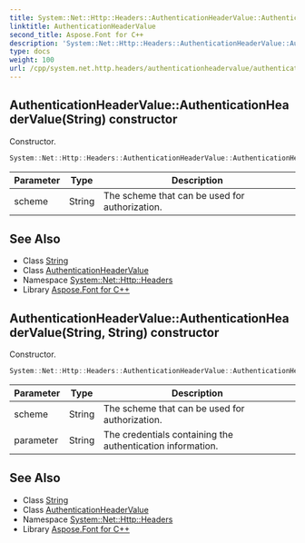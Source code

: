 ```yaml
---
title: System::Net::Http::Headers::AuthenticationHeaderValue::AuthenticationHeaderValue constructor
linktitle: AuthenticationHeaderValue
second_title: Aspose.Font for C++
description: 'System::Net::Http::Headers::AuthenticationHeaderValue::AuthenticationHeaderValue constructor. Constructor in C++.'
type: docs
weight: 100
url: /cpp/system.net.http.headers/authenticationheadervalue/authenticationheadervalue/
---
```

## AuthenticationHeaderValue::AuthenticationHeaderValue(String) constructor


Constructor.

```cpp
System::Net::Http::Headers::AuthenticationHeaderValue::AuthenticationHeaderValue(String scheme)
```


| Parameter | Type | Description |
| --- | --- | --- |
| scheme | String | The scheme that can be used for authorization. |

## See Also

* Class [String](../../../system/string/)
* Class [AuthenticationHeaderValue](../)
* Namespace [System::Net::Http::Headers](../../)
* Library [Aspose.Font for C++](../../../)
## AuthenticationHeaderValue::AuthenticationHeaderValue(String, String) constructor


Constructor.

```cpp
System::Net::Http::Headers::AuthenticationHeaderValue::AuthenticationHeaderValue(String scheme, String parameter)
```


| Parameter | Type | Description |
| --- | --- | --- |
| scheme | String | The scheme that can be used for authorization. |
| parameter | String | The credentials containing the authentication information. |

## See Also

* Class [String](../../../system/string/)
* Class [AuthenticationHeaderValue](../)
* Namespace [System::Net::Http::Headers](../../)
* Library [Aspose.Font for C++](../../../)
